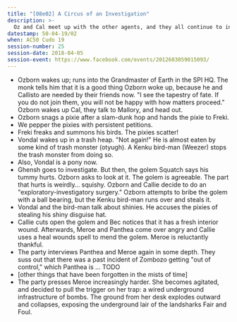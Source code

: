 ```yaml
---
title: "[08e02] A Circus of an Investigation"
description: >-
  Oz and Cal meet up with the other agents, and they all continue to investigate the circus incident. They become suspicious of Meroe.
datestamp: 50-04-19/02
when: AC50 Cudo 19
session-number: 25
session-date: 2018-04-05
session-event: https://www.facebook.com/events/2012603059015093/
---
```


* Ozborn wakes up; runs into the Grandmaster of Earth in the SPI HQ. The monk tells him that it is a good thing Ozborn woke up, because he and Callisto are needed by their friends now. "I see the tapestry of fate. If you do not join them, you will not be happy with how matters proceed." Ozborn wakes up Cal, they talk to Mallory, and head out.
* Ozborn snags a pixie after a slam-dunk hop and hands the pixie to Freki.
* We pepper the pixies with persistent petitions.
* Freki freaks and summons his birds. The pixies scatter!
* Vondal wakes up in a trash heap. "Not again!" He is almost eaten by some kind of trash monster (otyugh). A Kenku bird-man (Weezer) stops the trash monster from doing so.
* Also, Vondal is a pony now.
* Ghensh goes to investigate. But then, the golem Squatch says his tummy hurts. Ozborn asks to look at it. The golem is agreeable. The part that hurts is weirdly… squishy. Ozborn and Callie decide to do an "exploratory-investigatory surgery." Ozborn attempts to bribe the golem with a ball bearing, but the Kenku bird-man runs over and steals it.
* Vondal and the bird-man talk about shinies. He accuses the pixies of stealing his shiny disguise hat.
* Callie cuts open the golem and Bec notices that it has a fresh interior wound. Afterwards, Meroe and Panthea come over angry and Callie uses a heal wounds spell to mend the golem. Meroe is reluctantly thankful.
* The party interviews Panthea and Meroe again in some depth. They suss out that there was a past incident of Zombozo getting "out of control," which Panthea is … TODO
* [other things that have been forgotten in the mists of time]
* The party presses Meroe increasingly harder. She becomes agitated, and decided to pull the trigger on her trap: a wired underground infrastructure of bombs. The ground from her desk explodes outward and collapses, exposing the underground lair of the landsharks Fair and Foul.
